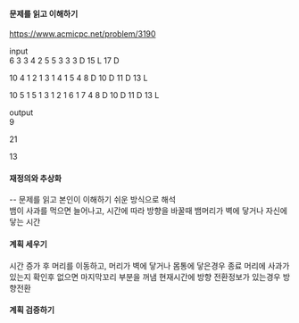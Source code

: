 #### 문제를 읽고 이해하기
https://www.acmicpc.net/problem/3190

input</br>
6
3
3 4
2 5
5 3
3
3 D
15 L
17 D

10
4
1 2
1 3
1 4
1 5
4
8 D
10 D
11 D
13 L

10
5
1 5
1 3
1 2
1 6
1 7
4
8 D
10 D
11 D
13 L

output</br>
9

21

13

#### 재정의와 추상화<br>
-- 문제를 읽고 본인이 이해하기 쉬운 방식으로 해석<br>
뱀이 사과를 먹으면 늘어나고, 시간에 따라 방향을 바꿀때 뱀머리가 벽에 닿거나 자신에 닿는 시간

#### 계획 세우기<br>
시간 증가 후 머리를 이동하고, 머리가 벽에 닿거나 몸통에 닿은경우 종료
머리에 사과가 있는지 확인후 없으면 마지막꼬리 부분을 꺼냄
현재시간에 방향 전환정보가 있는경우 방향전환

#### 계획 검증하기
